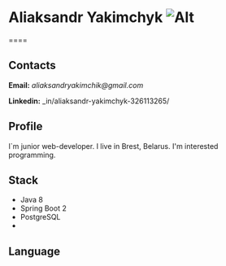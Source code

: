 # Aliaksandr Yakimchyk ![Alt](https://user-images.githubusercontent.com/73137614/227563358-9dea0dd9-8829-4d89-a41b-2990cf92981d.jpg)
====
## Contacts

**Email:** _aliaksandryakimchik@gmail.com_

**Linkedin:** _in/aliaksandr-yakimchyk-326113265/

## Profile
I`m junior web-developer. I live in Brest, Belarus. I'm interested programming.

## Stack
* Java 8
* Spring Boot 2
* PostgreSQL
* 
## Language
